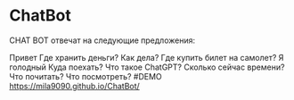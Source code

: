 # ChatBot
CHAT BOT отвечат на следующие предложения:

Привет 
Где хранить деньги? 
Как дела? 
Где купить билет на самолет? 
Я голодный Куда поехать? 
Что такое ChatGPT? 
Сколько сейчас времени? 
Что почитать? 
Что посмотреть?
#DEMO https://mila9090.github.io/ChatBot/
